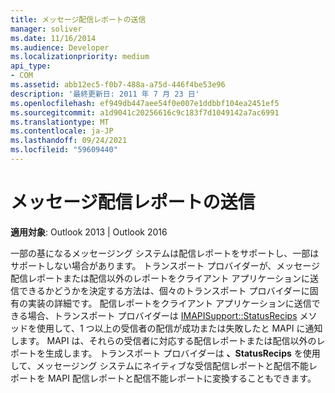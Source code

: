 ```yaml
---
title: メッセージ配信レポートの送信
manager: soliver
ms.date: 11/16/2014
ms.audience: Developer
ms.localizationpriority: medium
api_type:
- COM
ms.assetid: abb12ec5-f0b7-488a-a75d-446f4be53e96
description: '最終更新日: 2011 年 7 月 23 日'
ms.openlocfilehash: ef949db447aee54f0e007e1ddbbf104ea2451ef5
ms.sourcegitcommit: a1d9041c20256616c9c183f7d1049142a7ac6991
ms.translationtype: MT
ms.contentlocale: ja-JP
ms.lasthandoff: 09/24/2021
ms.locfileid: "59609440"
---
```

# <a name="sending-message-delivery-reports"></a>メッセージ配信レポートの送信

  
  
**適用対象**: Outlook 2013 | Outlook 2016 
  
一部の基になるメッセージング システムは配信レポートをサポートし、一部はサポートしない場合があります。 トランスポート プロバイダーが、メッセージ配信レポートまたは配信以外のレポートをクライアント アプリケーションに送信できるかどうかを決定する方法は、個々のトランスポート プロバイダーに固有の実装の詳細です。 配信レポートをクライアント アプリケーションに送信できる場合、トランスポート プロバイダーは [IMAPISupport::StatusRecips](imapisupport-statusrecips.md) メソッドを使用して、1 つ以上の受信者の配信が成功または失敗したと MAPI に通知します。 MAPI は、それらの受信者に対応する配信レポートまたは配信以外のレポートを生成します。 トランスポート プロバイダーは **、StatusRecips** を使用して、メッセージング システムにネイティブな受信配信レポートと配信不能レポートを MAPI 配信レポートと配信不能レポートに変換することもできます。
  


